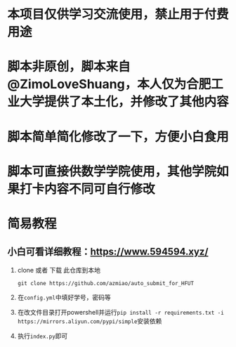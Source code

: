 
# 本项目仅供学习交流使用，禁止用于付费用途

# 脚本非原创，脚本来自@ZimoLoveShuang，本人仅为合肥工业大学提供了本土化，并修改了其他内容

# 脚本简单简化修改了一下，方便小白食用

# 脚本可直接供数学学院使用，其他学院如果打卡内容不同可自行修改

# 简易教程

## 小白可看详细教程：https://www.594594.xyz/

1. clone 或者 下载 此仓库到本地
    ```shell script
    git clone https://github.com/azmiao/auto_submit_for_HFUT
    ```
2. 在`config.yml`中填好学号，密码等

3. 在改文件目录打开powershell并运行`pip install -r requirements.txt -i https://mirrors.aliyun.com/pypi/simple`安装依赖

4. 执行`index.py`即可

